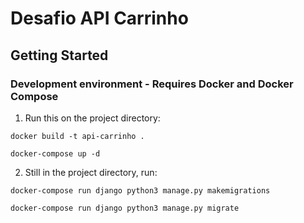 # Desafio API Carrinho

## Getting Started

### Development environment - Requires Docker and Docker Compose

1. Run this on the project directory:
```
docker build -t api-carrinho .

docker-compose up -d
```

2. Still in the project directory, run:
```
docker-compose run django python3 manage.py makemigrations

docker-compose run django python3 manage.py migrate
```